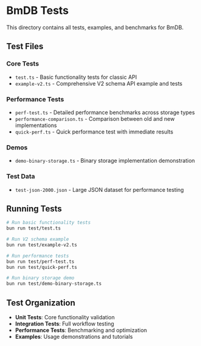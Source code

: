 # BmDB Tests

This directory contains all tests, examples, and benchmarks for BmDB.

## Test Files

### Core Tests
- `test.ts` - Basic functionality tests for classic API
- `example-v2.ts` - Comprehensive V2 schema API example and tests

### Performance Tests
- `perf-test.ts` - Detailed performance benchmarks across storage types
- `performance-comparison.ts` - Comparison between old and new implementations
- `quick-perf.ts` - Quick performance test with immediate results

### Demos
- `demo-binary-storage.ts` - Binary storage implementation demonstration

### Test Data
- `test-json-2000.json` - Large JSON dataset for performance testing

## Running Tests

```bash
# Run basic functionality tests
bun run test/test.ts

# Run V2 schema example
bun run test/example-v2.ts

# Run performance tests
bun run test/perf-test.ts
bun run test/quick-perf.ts

# Run binary storage demo
bun run test/demo-binary-storage.ts
```

## Test Organization

- **Unit Tests**: Core functionality validation
- **Integration Tests**: Full workflow testing
- **Performance Tests**: Benchmarking and optimization
- **Examples**: Usage demonstrations and tutorials